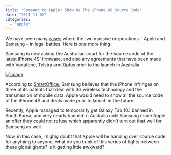 ```yaml
---
title: "Samsung to Apple: Show Us The iPhone 4S Source Code"
date: "2011-11-02"
categories: 
  - "apple"
---
```


We have seen many [cases](http://www.cosmogeek.info/2011/06/apple-says-copycat-samsung-is-harassing.html) where the two massive corporations – Apple and Samsung – in legal battles. Here is one more thing.

Samsung is now asking the Australian court for the source code of the latest iPhone 4S’ firmware, and also any agreements that have been made with Vodafone, Telstra and Optus prior to the launch in Australia.

[![image](http://lh5.ggpht.com/-bvSHdF-Rj-E/TrDXgW4Dm6I/AAAAAAAAGPY/2BBA49oNOio/image_thumb.png?imgmax=800 "image")](http://lh5.ggpht.com/-91qykP5YpZ4/TrDXfEMclhI/AAAAAAAAGPQ/_Wl0KuZL5DA/s1600-h/image%25255B2%25255D.png)

According to [SmartOffice](http://www.smartoffice.com.au/Business/Technology/C8S9P5D2?page=1), Samsung believes that the iPhone infringes on three of its patents that deal with 3G wireless technology and the transmission of mobile data. Apple would need to show all the source code of the iPhone 4S and deals made prior to launch in the future.

Recently, Apple managed to temporarily get Galaxy Tab 10.1 banned in South Korea, and very nearly banned in Australia until Samsung made Apple an offer they could not refuse which apparently didn’t turn out that well for Samsung as well.

Now, in this case, I highly doubt that Apple will be handing over source code for anything to anyone, what do you think of this series of fights between these global giants? Is it getting little awkward?
